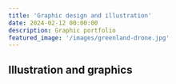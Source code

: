 ```yaml
---
title: 'Graphic design and illustration'
date: 2024-02-12 00:00:00
description: Graphic portfolio
featured_image: '/images/greenland-drone.jpg'
---
```


## Illustration and graphics
